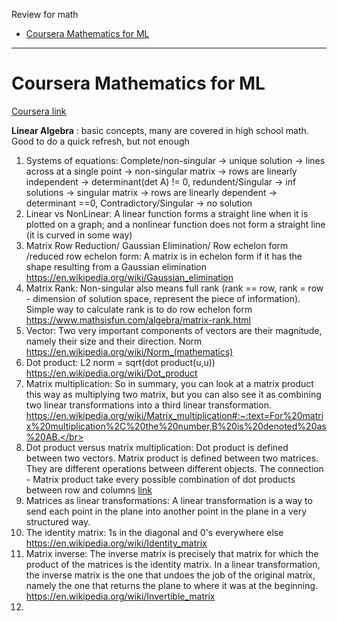 Review for math <br/>

- [Coursera Mathematics for ML](#1)


---------------
<h1 id="1">Coursera Mathematics for ML</h1>

[Coursera link](https://www.coursera.org/specializations/mathematics-for-machine-learning-and-data-science)

**Linear Algebra** : basic concepts, many are covered in high school math. Good to do a quick refresh, but not enough</br>
1. Systems of equations: Complete/non-singular -> unique solution -> lines across at a single point -> non-singular matrix -> rows are linearly independent -> determinant(det A) != 0,  redundent/Singular -> inf solutions -> singular matrix -> rows are linearly dependent -> determinant ==0, Contradictory/Singular -> no solution</br>
2. Linear vs NonLinear: A linear function forms a straight line when it is plotted on a graph; and a nonlinear function does not form a straight line (it is curved in some way)</br>
3. Matrix Row Reduction/ Gaussian Elimination/ Row echelon form /reduced row echelon form: A matrix is in echelon form if it has the shape resulting from a Gaussian elimination https://en.wikipedia.org/wiki/Gaussian_elimination</br>
4. Matrix Rank: Non-singular also means full rank (rank == row, rank = row - dimension of solution space, represent the piece of information). Simple way to calculate rank is to do row echelon form https://www.mathsisfun.com/algebra/matrix-rank.html </br>
5. Vector: Two very important components of vectors are their magnitude, namely their size and their direction.  Norm https://en.wikipedia.org/wiki/Norm_(mathematics)</br>
6. Dot product: L2 norm = sqrt(dot product(u,u)) https://en.wikipedia.org/wiki/Dot_product</br>
7. Matrix multiplication: So in summary, you can look at a matrix product this way as multiplying two matrix, but you can also see it as combining two linear transformations into a third linear transformation. https://en.wikipedia.org/wiki/Matrix_multiplication#:~:text=For%20matrix%20multiplication%2C%20the%20number,B%20is%20denoted%20as%20AB.</br>
8. Dot product versus matrix multiplication: Dot product is defined between two vectors. Matrix product is defined between two matrices. They are different operations between different objects. The connection - Matrix product take every possible combination of dot products between row and columns [link](https://math.stackexchange.com/questions/2354047/dot-product-versus-matrix-multiplication-is-the-later-a-special-case-of-the-fir)</br>
9. Matrices as linear transformations: A linear transformation is a way to send each point in the plane into another point in the plane in a very structured way. </br>
10. The identity matrix: 1s in the diagonal and 0's everywhere else https://en.wikipedia.org/wiki/Identity_matrix</br>
11. Matrix inverse: The inverse matrix is precisely that matrix for which the product of the matrices is the identity matrix. In a linear transformation, the inverse matrix is the one that undoes the job of the original matrix, namely the one that returns the plane to where it was at the beginning. https://en.wikipedia.org/wiki/Invertible_matrix </br>
12. 
